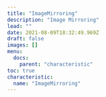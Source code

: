 ```yaml
---
title: "ImageMirroring"
description: "Image Mirroring"
lead: ""
date: 2021-08-09T18:32:49.969Z
draft: false
images: []
menu:
  docs:
    parent: "characteristic"
toc: true
characteristic:
  name: "ImageMirroring"
---
```


